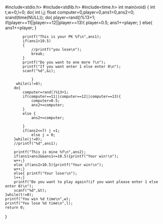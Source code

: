 #include<stdio.h>
#include<stdlib.h>
#include<time.h>
int main(void)
{
    int t,w=0,l=0;
    do{
        int i,j;
        float computer=0,player=0,ans1=0,ans2=0;
        srand(time(NULL));
        do{
            player=rand()%13+1;
            if(player==11||player==12||player==13){
                player=0.5;
                ans1+=player;
            }
            else{
                ans1+=player;
            }

            printf("This is your PK %f\n",ans1);
            if(ans1>10.5)
            {
                //printf("you lose\n");
                break;
            }
            printf("Do you want to one more ?\n");
            printf("If you want enter 1 else enter 0\n");
            scanf("%d",&i);

                }
         while(i!=0);
        do{
            computer=rand()%13+1;
            if(computer==11||computer==12||computer==13){
                computer=0.5;
                ans2+=computer;
            }
            else {
                ans2+=computer;

            }
            if(ans2<=7) j =1;
                else j = 0;
        }while(j!=0);
        //printf("%d",ans1);

        printf("This is mine %f\n",ans2);
        if(ans1>ans2&&ans1<=10.5){printf("Your win!\n");
        w++;}
        else if(ans2>10.5){printf("Your win!\n");
        w++;}
        else{ printf("Your lose!\n");
        l++;}
        printf("Do you want to play again?(if you want please enter 1 else enter 0)\n");
        scanf("%d",&t);
    }while(t!=0);
    printf("You win %d time\n",w);
    printf("You lose %d time\n",l);
    return 0;
}
